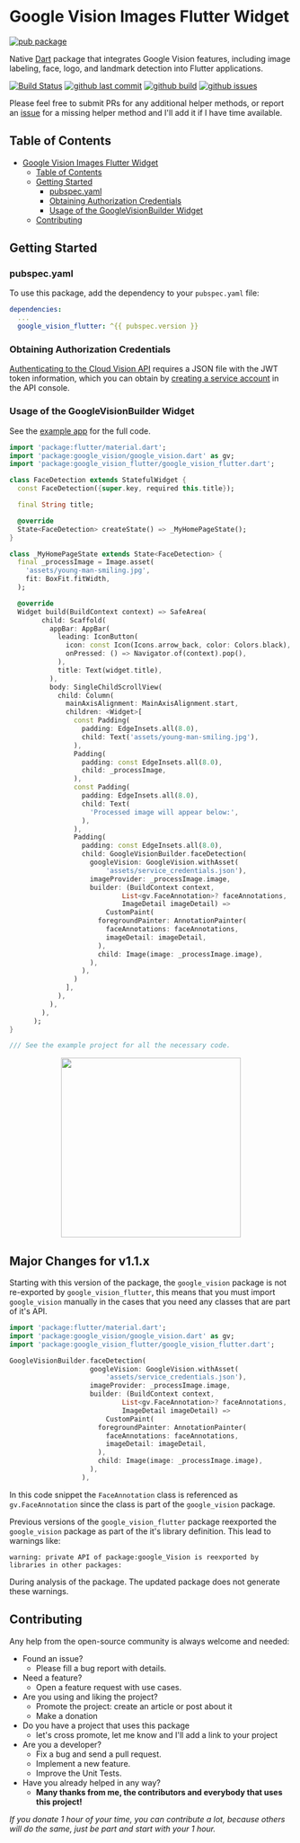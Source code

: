 # Google Vision Images Flutter Widget

[![pub package](https://img.shields.io/pub/v/google_vision_flutter.svg)](https://pub.dartlang.org/packages/google_vision_flutter)

Native [Dart](https://dart.dev/) package that integrates Google Vision features, including image labeling, face, logo, and landmark detection into Flutter applications.

[![Build Status](https://github.com/faithoflifedev/google_vision/workflows/Dart/badge.svg)](https://github.com/faithoflifedev/google_vision/actions) [![github last commit](https://shields.io/github/last-commit/faithoflifedev/google_vision)](https://shields.io/github/last-commit/faithoflifedev/google_vision) [![github build](https://img.shields.io/github/actions/workflow/status/faithoflifedev/google_vision_workspace/flutter.yaml?branch=main)](https://shields.io/github/workflow/status/faithoflifedev/google_vision/Dart) [![github issues](https://shields.io/github/issues/faithoflifedev/google_vision)](https://shields.io/github/issues/faithoflifedev/google_vision)

Please feel free to submit PRs for any additional helper methods, or report an [issue](https://github.com/faithoflifedev/google_vision/issues) for a missing helper method and I'll add it if I have time available.

## Table of Contents

- [Google Vision Images Flutter Widget](#google-vision-images-flutter-widget)
  - [Table of Contents](#table-of-contents)
  - [Getting Started](#getting-started)
    - [pubspec.yaml](#pubspecyaml)
    - [Obtaining Authorization Credentials](#obtaining-authorization-credentials)
    - [Usage of the GoogleVisionBuilder Widget](#usage-of-the-googlevisionbuilder-widget)
  - [Contributing](#contributing)

## Getting Started

### pubspec.yaml

To use this package, add the dependency to your `pubspec.yaml` file:

```yaml
dependencies:
  ...
  google_vision_flutter: ^{{ pubspec.version }}
```


### Obtaining Authorization Credentials

[Authenticating to the Cloud Vision API](https://cloud.google.com/vision/product-search/docs/auth) requires a JSON file with the JWT token information, which you can obtain by [creating a service account](https://cloud.google.com/iam/docs/creating-managing-service-accounts#creating_a_service_account) in the API console.

### Usage of the GoogleVisionBuilder Widget

See the [example app](https://github.com/faithoflifedev/google_vision_workspace/tree/main/packages/google_vision_flutter/example) for the full code.

```dart
import 'package:flutter/material.dart';
import 'package:google_vision/google_vision.dart' as gv;
import 'package:google_vision_flutter/google_vision_flutter.dart';

class FaceDetection extends StatefulWidget {
  const FaceDetection({super.key, required this.title});

  final String title;

  @override
  State<FaceDetection> createState() => _MyHomePageState();
}

class _MyHomePageState extends State<FaceDetection> {
  final _processImage = Image.asset(
    'assets/young-man-smiling.jpg',
    fit: BoxFit.fitWidth,
  );

  @override
  Widget build(BuildContext context) => SafeArea(
        child: Scaffold(
          appBar: AppBar(
            leading: IconButton(
              icon: const Icon(Icons.arrow_back, color: Colors.black),
              onPressed: () => Navigator.of(context).pop(),
            ),
            title: Text(widget.title),
          ),
          body: SingleChildScrollView(
            child: Column(
              mainAxisAlignment: MainAxisAlignment.start,
              children: <Widget>[
                const Padding(
                  padding: EdgeInsets.all(8.0),
                  child: Text('assets/young-man-smiling.jpg'),
                ),
                Padding(
                  padding: const EdgeInsets.all(8.0),
                  child: _processImage,
                ),
                const Padding(
                  padding: EdgeInsets.all(8.0),
                  child: Text(
                    'Processed image will appear below:',
                  ),
                ),
                Padding(
                  padding: const EdgeInsets.all(8.0),
                  child: GoogleVisionBuilder.faceDetection(
                    googleVision: GoogleVision.withAsset(
                        'assets/service_credentials.json'),
                    imageProvider: _processImage.image,
                    builder: (BuildContext context,
                            List<gv.FaceAnnotation>? faceAnnotations,
                            ImageDetail imageDetail) =>
                        CustomPaint(
                      foregroundPainter: AnnotationPainter(
                        faceAnnotations: faceAnnotations,
                        imageDetail: imageDetail,
                      ),
                      child: Image(image: _processImage.image),
                    ),
                  ),
                )
              ],
            ),
          ),
        ),
      );
}

/// See the example project for all the necessary code.

```

<center><img src="https://github.com/faithoflifedev/google_vision_workspace/blob/main/packages/google_vision_flutter/screenshot/face_detection.png?raw=true&amp;v1" width="320"></center>

## Major Changes for v1.1.x

Starting with this version of the package, the `google_vision` package is not re-exported by `google_vision_flutter`, this means that you must import `google_vision` manually in the cases that you need any classes that are part of it's API.

```dart
import 'package:flutter/material.dart';
import 'package:google_vision/google_vision.dart' as gv;
import 'package:google_vision_flutter/google_vision_flutter.dart';

GoogleVisionBuilder.faceDetection(
                    googleVision: GoogleVision.withAsset(
                        'assets/service_credentials.json'),
                    imageProvider: _processImage.image,
                    builder: (BuildContext context,
                            List<gv.FaceAnnotation>? faceAnnotations,
                            ImageDetail imageDetail) =>
                        CustomPaint(
                      foregroundPainter: AnnotationPainter(
                        faceAnnotations: faceAnnotations,
                        imageDetail: imageDetail,
                      ),
                      child: Image(image: _processImage.image),
                    ),
                  ),
```

In this code snippet the `FaceAnnotation` class is referenced as `gv.FaceAnnotation` since the class is part of the `google_vision` package.

Previous versions of the `google_vision_flutter` package reexported the `google_vision` package as part of the it's library definition.  This lead to warnings like:

```text
warning: private API of package:google_Vision is reexported by libraries in other packages:
```

During analysis of the package.  The updated package does not generate these warnings.

## Contributing

Any help from the open-source community is always welcome and needed:
- Found an issue?
    - Please fill a bug report with details.
- Need a feature?
    - Open a feature request with use cases.
- Are you using and liking the project?
    - Promote the project: create an article or post about it
    - Make a donation
- Do you have a project that uses this package
    - let's cross promote, let me know and I'll add a link to your project
- Are you a developer?
    - Fix a bug and send a pull request.
    - Implement a new feature.
    - Improve the Unit Tests.
- Have you already helped in any way?
    - **Many thanks from me, the contributors and everybody that uses this project!**

*If you donate 1 hour of your time, you can contribute a lot, because others will do the same, just be part and start with your 1 hour.*